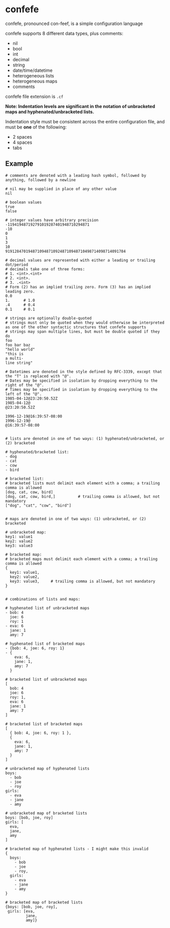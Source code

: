 # confefe

confefe, pronounced con-feef, is a simple configuration language

confefe supports 8 different data types, plus comments:
- nil
- bool
- int
- decimal
- string
- date/time/datetime
- heterogeneous lists
- heterogeneous maps
- comments

confefe file extension is `.cf`

**Note: Indentation levels are significant in the notation of unbracketed maps and hyphenated/unbracketed lists.**

Indentation style must be consistent across the entire configuration file, and must be **one** of the following:
- 2 spaces
- 4 spaces
- tabs


## Example

```
# comments are denoted with a leading hash symbol, followed by anything, followed by a newline

# nil may be supplied in place of any other value
nil

# boolean values
true
false

# integer values have arbitrary precision
-119419487192791019287401948710294871
-10
0
1
3
10
91912847019487109487109248710948710498714098714091784

# decimal values are represented with either a leading or trailing dot/period
# decimals take one of three forms:
# 1. <int>.<int>
# 2. <int>.
# 3. .<int>
# Form (2) has an implied trailing zero. Form (3) has an implied leading zero.
0.0
1.      # 1.0
.4      # 0.4
0.1     # 0.1

# strings are optionally double-quoted
# strings must only be quoted when they would otherwise be interpreted as one of the other syntactic structures that confefe supports
# strings may span multiple lines, but must be double quoted if they do
foo
foo bar baz
"hello world"
"this is
a multi-
line string"

# Datetimes are denoted in the style defined by RFC-3339, except that the "T" is replaced with "@".
# Dates may be specified in isolation by dropping everything to the right of the "@".
# Times may be specified in isolation by dropping everything to the left of the "@".
1985-04-12@23:20:50.52Z
1985-04-12@
@23:20:50.52Z

1996-12-19@16:39:57-08:00
1996-12-19@
@16:39:57-08:00


# lists are denoted in one of two ways: (1) hyphenated/unbracketed, or (2) bracketed

# hyphenated/bracketed list:
- dog
- cat
- cow
- bird

# bracketed list:
# bracketed lists must delimit each element with a comma; a trailing comma is allowed
[dog, cat, cow, bird]
[dog, cat, cow, bird,]          # trailing comma is allowed, but not mandatory
["dog", "cat", "cow", "bird"]


# maps are denoted in one of two ways: (1) unbracketed, or (2) bracketed

# unbracketed map:
key1: value1
key2: value2
key3: value3

# bracketed map:
# bracketed maps must delimit each element with a comma; a trailing comma is allowed
{
  key1: value1,
  key2: value2,
  key3: value3,     # trailing comma is allowed, but not mandatory
}


# combinations of lists and maps:

# hyphenated list of unbracketed maps
- bob: 4
  joe: 6
  roy: 1
- eva: 6
  jane: 1
  amy: 7

# hyphenated list of bracketed maps
- {bob: 4, joe: 6, roy: 1}
- {
    eva: 6,
    jane: 1,
    amy: 7
  }

# bracketed list of unbracketed maps
[
  bob: 4
  joe: 6
  roy: 1,
  eva: 6
  jane: 1
  amy: 7
]

# bracketed list of bracketed maps
[
  { bob: 4, joe: 6, roy: 1 },
  {
    eva: 6,
    jane: 1,
    amy: 7
  }
]

# unbracketed map of hyphenated lists
boys:
  - bob
  - joe
  - roy
girls:
  - eva
  - jane
  - amy

# unbracketed map of bracketed lists
boys: [bob, joe, roy]
girls: [
  eva,
  jane,
  amy
]

# bracketed map of hyphenated lists - I might make this invalid
{
  boys:
    - bob
    - joe
    - roy,
  girls:
    - eva
    - jane
    - amy
}

# bracketed map of bracketed lists
{boys: [bob, joe, roy],
 girls: [eva,
         jane,
         amy]}
```
